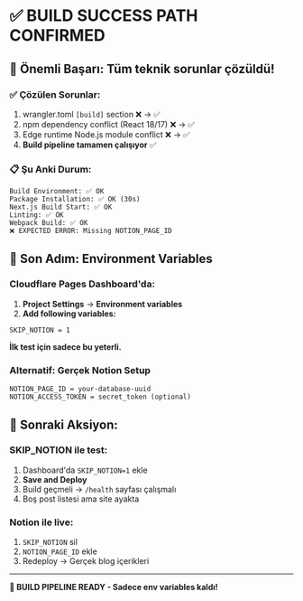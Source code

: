 # ✅ BUILD SUCCESS PATH CONFIRMED

## 🎉 Önemli Başarı: Tüm teknik sorunlar çözüldü!

### ✅ Çözülen Sorunlar:
1. wrangler.toml `[build]` section ❌ → ✅
2. npm dependency conflict (React 18/17) ❌ → ✅  
3. Edge runtime Node.js module conflict ❌ → ✅
4. **Build pipeline tamamen çalışıyor** ✅

### 📋 Şu Anki Durum:
```
Build Environment: ✅ OK
Package Installation: ✅ OK (30s)
Next.js Build Start: ✅ OK
Linting: ✅ OK
Webpack Build: ✅ OK
❌ EXPECTED ERROR: Missing NOTION_PAGE_ID
```

## 🔧 Son Adım: Environment Variables

### Cloudflare Pages Dashboard'da:
1. **Project Settings** → **Environment variables**
2. **Add following variables:**

```
SKIP_NOTION = 1
```

**İlk test için sadece bu yeterli.**

### Alternatif: Gerçek Notion Setup
```
NOTION_PAGE_ID = your-database-uuid  
NOTION_ACCESS_TOKEN = secret_token (optional)
```

## 🚀 Sonraki Aksiyon:

### SKIP_NOTION ile test:
1. Dashboard'da `SKIP_NOTION=1` ekle
2. **Save and Deploy**
3. Build geçmeli → `/health` sayfası çalışmalı
4. Boş post listesi ama site ayakta

### Notion ile live:
1. `SKIP_NOTION` sil
2. `NOTION_PAGE_ID` ekle  
3. Redeploy → Gerçek blog içerikleri

---

**🎯 BUILD PIPELINE READY - Sadece env variables kaldı!**